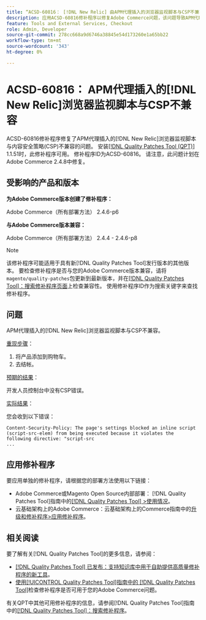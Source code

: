 ```yaml
---
title: “ACSD-60816： [!DNL New Relic] 由APM代理插入的浏览器监视脚本与CSP不兼容”
description: 应用ACSD-60816修补程序以修复Adobe Commerce问题，该问题导致APM代理插入的 [!DNL New Relic] 浏览器监视脚本与内容安全策略(CSP)不兼容，从而无法执行。
feature: Tools and External Services, Checkout
role: Admin, Developer
source-git-commit: 278cc668a9d6746a38845e54d173260e1a65bb22
workflow-type: tm+mt
source-wordcount: '343'
ht-degree: 0%

---
```


# ACSD-60816： APM代理插入的[!DNL New Relic]浏览器监视脚本与CSP不兼容

ACSD-60816修补程序修复了APM代理插入的[!DNL New Relic]浏览器监视脚本与内容安全策略(CSP)不兼容的问题。 安装[[!DNL Quality Patches Tool (QPT)]](https://experienceleague.adobe.com/en/docs/commerce-knowledge-base/kb/announcements/commerce-announcements/magento-quality-patches-released-new-tool-to-self-serve-quality-patches) 1.1.51时，此修补程序可用。 修补程序ID为ACSD-60816。 请注意，此问题计划在Adobe Commerce 2.4.8中修复。

## 受影响的产品和版本

**为Adobe Commerce版本创建了修补程序：**

Adobe Commerce（所有部署方法） 2.4.6-p6

**与Adobe Commerce版本兼容：**

Adobe Commerce（所有部署方法） 2.4.4 - 2.4.6-p8

>[!NOTE]
>
>该修补程序可能适用于具有新[!DNL Quality Patches Tool]发行版本的其他版本。 要检查修补程序是否与您的Adobe Commerce版本兼容，请将`magento/quality-patches`包更新到最新版本，并在[[!DNL Quality Patches Tool]：搜索修补程序页面](https://experienceleague.adobe.com/tools/commerce-quality-patches/index.html)上检查兼容性。 使用修补程序ID作为搜索关键字来查找修补程序。

## 问题

APM代理插入的[!DNL New Relic]浏览器监视脚本与CSP不兼容。

<u>重现步骤</u>：

1. 将产品添加到购物车。
1. 去结帐。

<u>预期的结果</u>：

开发人员控制台中没有CSP错误。

<u>实际结果</u>：

您会收到以下错误：

```
Content-Security-Policy: The page's settings blocked an inline script (script-src-elem) from being executed because it violates the following directive: "script-src 
...
```

## 应用修补程序

要应用单独的修补程序，请根据您的部署方法使用以下链接：

* Adobe Commerce或Magento Open Source内部部署： [!DNL Quality Patches Tool]指南中的[[!DNL Quality Patches Tool] >使用情况](/help/tools/quality-patches-tool/usage.md)。
* 云基础架构上的Adobe Commerce：云基础架构上的Commerce指南中的[升级和修补程序>应用修补程序](https://experienceleague.adobe.com/docs/commerce-cloud-service/user-guide/develop/upgrade/apply-patches.html)。

## 相关阅读

要了解有关[!DNL Quality Patches Tool]的更多信息，请参阅：

* [[!DNL Quality Patches Tool] 已发布：支持知识库中用于自助提供高质量修补程序的新工具](https://experienceleague.adobe.com/en/docs/commerce-knowledge-base/kb/announcements/commerce-announcements/magento-quality-patches-released-new-tool-to-self-serve-quality-patches)。
* [使用[!UICONTROL Quality Patches Tool]指南中的 [!DNL Quality Patches Tool]](/help/tools/quality-patches-tool/patches-available-in-qpt/check-patch-for-magento-issue-with-magento-quality-patches.md)检查修补程序是否可用于您的Adobe Commerce问题。


有关QPT中其他可用修补程序的信息，请参阅[!DNL Quality Patches Tool]指南中的[[!DNL Quality Patches Tool]：搜索修补程序](https://experienceleague.adobe.com/tools/commerce-quality-patches/index.html)。
